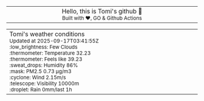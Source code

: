 
<div align="center">
<table>
<tbody>
<td align="center">
<img width="2000" height="0"><br>
Hello, this is Tomi's github 👋<br>
<sup>Built with ❤️, GO & Github Actions</sup><br>
<img width="2000" height="0">
</td>
</tbody>
</table>
</div>
<table>
<tbody>
<td align="left">
<img width="2000" height="0"><br>
Tomi's weather conditions<br>
<sup>Updated at 2025-09-17T03:41:55Z</sup><br>
<sup>:low_brightness: Few Clouds</sup><br>
<sup>:thermometer: Temperature 32.23 </sup><br>
<sup>:thermometer: Feels like 39.23</sup><br>
<sup>:sweat_drops: Humidity 86%</sup><br>
<sup>:mask: PM2.5 0.73 μg/m3</sup><br>
<sup>:cyclone: Wind 2.15m/s </sup><br>
<sup>:telescope: Visibility 10000m </sup><br>
<sup>:droplet: Rain 0mm/last 1h </sup><br>
<img width="2000" height="0">
</td>
<td align="left">
<img width="2000" height="0"><br>
<br>
<img width="2000" height="0">
</td>
</tbody>
</table>
</div>
    